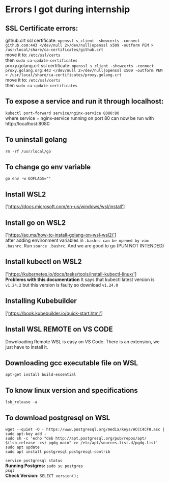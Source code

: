 # Errors I got during internship  

## SSL Certificate errors:  
  github.crt ssl certificate: `openssl s_client -showcerts -connect github.com:443 </dev/null 2>/dev/null|openssl x509 -outform PEM > /usr/local/share/ca-certificates/github.crt`  
  move it to: `/etc/ssl/certs`  
  then `sudo ca-update-certificates`  
  proxy.golang.crt ssl certificate: `openssl s_client -showcerts -connect proxy.golang.org:443 </dev/null 2>/dev/null|openssl x509 -outform PEM > /usr/local/share/ca-certificates/proxy.golang.crt`  
  move it to: `/etc/ssl/certs`  
  then `sudo ca-update-certificates`  
 
## To expose a service and run it through localhost:
  `kubectl port-forward service/nginx-service 8080:80`  
  where service = nginx-service running on port 80 can now be run with http://localhost:8080

## To uninstall golang
  `rm -rf /usr/local/go`
 
## To change go env variable
  `go env -w GOFLAGS=""`
  
## Install WSL2  
['https://docs.microsoft.com/en-us/windows/wsl/install']  

## Install go on WSL2  
['https://ao.ms/how-to-install-golang-on-wsl-wsl2/']  
after adding environment variables in `.bashrc can be opened by vim .bashrc`. Run `source .bashrc`. And we are good to go (PUN NOT INTENDED) 

## Install kubectl on WSL2  
['https://kubernetes.io/docs/tasks/tools/install-kubectl-linux/']  
**Problems with this documentation**
It says that kubectl latest version is `v1.24.2` but this version is faulty so download `v1.24.0`    

## Installing Kubebuilder
['https://book.kubebuilder.io/quick-start.html']  

## Install WSL REMOTE on VS CODE  
Downloading Remote WSL is easy on VS Code. There is an extension, we just have to install it.  

##  Downloading gcc executable file on WSL  
`apt-get install build-essential`  

## To know linux version and specifications  
`lsb_release -a`  

## To download postgresql on WSL  
`wget --quiet -O - https://www.postgresql.org/media/keys/ACCC4CF8.asc | sudo apt-key add -`  
`sudo sh -c 'echo "deb http://apt.postgresql.org/pub/repos/apt/ $(lsb_release -cs)-pgdg main" >> /etc/apt/sources.list.d/pgdg.list'`  
`sudo apt update`  
`sudo apt install postgresql postgresql-contrib`  

`service postgresql status`  
**Running Postgres:** `sudo su postgres`  
`psql`  
**Check Version:** `SELECT version();`  


